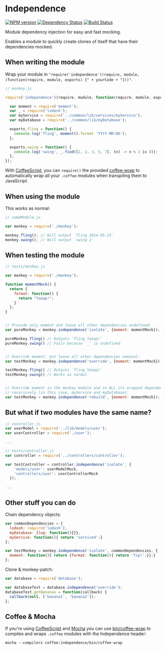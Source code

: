 Independence
============
[![NPM version][npm-image]][npm-url] [![Dependency Status][daviddm-url]][daviddm-image]
[![Build Status](https://secure.travis-ci.org/Adslot/independence.png?branch=master)](http://travis-ci.org/Adslot/independence)

Module dependency injection for easy and fast mocking.

Enables a module to quickly create clones of itself that have their dependencies mocked.


When writing the module
-----------------------
Wrap your module in
`"require('independence')(require, module, (function(require, module, exports) {" + yourCode + "}))"`.

```javascript
// monkey.js

require('independence')(require, module, function(require, module, exports){

  var moment = require('moment');
  var _ = require('lodash');
  var myService = require('../common/lib/services/myService');
  var myDatabase = require('../common/lib/myDatabase');

  exports.fling = function() {
    console.log('fling', moment().format 'YYYY-MM-DD');
  };

  exports.swing = function() {
    console.log('swing', _.find([1, 2, 3, 5, 7], (n) -> n % 2 is 0));
  };
});
```

With [CoffeeScript](http://coffeescript.org/), you can `require()` the provided
[coffee-wrap](bin/coffee-wrap) to automatically wrap all your `.coffee` modules
when transpiling them to JavaScript.


When using the module
---------------------
This works as normal:
```javascript
// someModule.js

var monkey = require('./monkey');

monkey.fling(); // Will output `fling 2014-05-23`
monkey.swing(); // Will output `swing 2`
```


When testing the module
-----------------------
```javascript
// tests/monkey.js

var monkey = require('./monkey');

function momentMock() {
  return {
    format: function() {
      return "Yaaap!";
    }
  };
}


// Provide only moment and leave all other dependencies undefined:
var pureMonkey = monkey.independence('isolate', {moment: momentMock});

pureMonkey.fling() // Outputs `fling Yaaap!`
pureMonkey.swing() // Fails because `_` is undefined


// Override moment, but leave all other dependencies nominal:
var testMonkey = monkey.independence('override', {moment: momentMock});

testMonkey.fling() // Outputs `fling Yaaap!`
testMonkey.swing() // Works as normal


// Override moment in the monkey module and in ALL its wrapped dependencies
// recursively (in this case, myService and myDatabase):
var testMonkey = monkey.independence('rebuild', {moment: momentMock});
```


But what if two modules have the same name?
---------------------------------------
```javascript
// controller.js
var userModel = require('../lib/models/user');
var userController = require('./user');

...
```

```javascript
// tests/controller.js
var controller = require('../controllers/controller');

var testController = controller.independence('isolate', {
    'models/user': userModelMock,
    'controllers/user': userControllerMock
  });

...
```


Other stuff you can do
----------------------

Chain dependency objects:
```javascript
var commonDependencies = {
  lodash: require('lodash'),
  myDatabase: {log: function(){}},
  myService: function(){ return 'serviced';}
};

var testMonkey = monkey.independence('isolate', commonDependencies, {
  moment: function(){ return {format: function(){ return 'Yip!';}};}
};
```


Clone & monkey-patch:
```javascript
var database = require('database');

var databaseTest = database.independence('override');
databaseTest.getBananas = function(callback) {
  callback(null, ['banana1', 'banana2']);
};
```


Coffee & Mocha
--------------

If you're using [CoffeeScript](http://coffeescript.org/) and
[Mocha](http://mochajs.org/) you can use [bin/coffee-wrap](bin/coffee-wrap) to
compiles and wraps `.coffee` modules with the Independence header:

`mocha --compilers coffee:independence/bin/coffee-wrap`

[npm-url]: https://npmjs.org/package/independence
[npm-image]: https://badge.fury.io/js/independence.svg
[daviddm-url]: https://david-dm.org/adslot/independence.svg?theme=shields.io
[daviddm-image]: https://david-dm.org/adslot/independence
